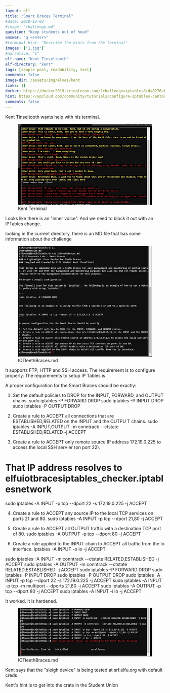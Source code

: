 ```yaml
---
layout: elf
title: "Smart Braces Terminal"
#date: 2018-12-03
#image: "challenge.md"
question: "Keep students out of head"
answer: "q <enter>"
#terminal-hint: "Describe the hints from the terminal"
images: ["1.jpg"]
#narrative: "1"
elf-name: "Kent Tinseltooth"
elf-directory: "kent"
tags: [sample post, readability, test]
comments: false
image-dir: /assets/img/elves/kent
links: []
docker: https://docker2019.kringlecon.com/?challenge=iptables&id=8276eb87-eca0-45ac-bf8d-b8efcef8925a&username=cybergoof
hint: https://upcloud.com/community/tutorials/configure-iptables-centos/
comments: false
---
```


Kent Tinseltooth wants help with his terminal.

<figure>
	<img src="/assets/img/elves/kent/1.jpg">
	<figcaption>Kent Terminal</figcaption>
</figure>

Looks like there is an "inner voice".  And we need to block it out with an IPTables change.

looking in the current directory, there is an MD file that has some information about the challenge

<figure>
	<img src="/assets/img/elves/kent/2.jpg">
	<figcaption>IOTteethBraces.md</figcaption>
</figure>

It supports FTP, HTTP and SSH access.  The requirement is to configure properly.
The requirements to setup IP Tables is

A proper configuration for the Smart Braces should be exactly:
1. Set the default policies to DROP for the INPUT, FORWARD, and OUTPUT chains.
sudo iptables -P FORWARD DROP
sudo iptables -P INPUT DROP
sudo iptables -P OUTPUT DROP
2. Create a rule to ACCEPT all connections that are ESTABLISHED,RELATED on the INPUT and the OUTPU
T chains.
sudo iptables -A INPUT,OUTPUT -m conntrack --ctstate ESTABLISHED,RELATED -j ACCEPT

3. Create a rule to ACCEPT only remote source IP address 172.19.0.225 to access the local SSH serv
er (on port 22).
# That IP address resolves to elfuiotbracesiptables_checker.iptablesnetwork
sudo iptables -A INPUT -p tcp --dport 22 -s 172.19.0.225 -j ACCEPT

4. Create a rule to ACCEPT any source IP to the local TCP services on ports 21 and 80.
sudo iptables -A INPUT -p tcp --dport 21,80 -j ACCEPT

5. Create a rule to ACCEPT all OUTPUT traffic with a destination TCP port of 80.
sudo iptables -A OUTPUT -p tcp --dport 80 -j ACCEPT
6. Create a rule applied to the INPUT chain to ACCEPT all traffic from the lo interface.
iptables -A INPUT -o lo -j ACCEPT

sudo iptables -A INPUT -m conntrack --ctstate RELATED,ESTABLISHED -j ACCEPT
sudo iptables -A OUTPUT -m conntrack --ctstate RELATED,ESTABLISHED -j ACCEPT
sudo iptables -P FORWARD DROP
sudo iptables -P INPUT DROP
sudo iptables -P OUTPUT DROP
sudo iptables -A INPUT -p tcp --dport 22 -s 172.19.0.225 -j ACCEPT
sudo iptables -A INPUT -p tcp -m multiport --dports 21,80 -j ACCEPT
sudo iptables -A OUTPUT -p tcp --dport 80 -j ACCEPT
sudo iptables -A INPUT -i lo -j ACCEPT

It worked.  It is hardened.  

<figure>
	<img src="/assets/img/elves/kent/3.jpg">
	<figcaption>IOTteethBraces.md</figcaption>
</figure>


Kent says that the "sleigh device" is being tested at srf.elfu.org with default creds
 
Kent's hint is to get into the crate in the Student Union